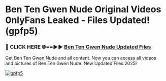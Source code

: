 # Ben Ten Gwen Nude Original Videos 0nlyFans Leaked - Files Updated! (gpfp5)

<h3>🔴 CLICK HERE 🌐==►► <a href="https://tinyurl.com/4mcuefdz" rel="nofollow">Ben Ten Gwen Nude Updated Files</a></h3>

Get Ben Ten Gwen Nude and all content. Now you can access all videos and pictures of Ben Ten Gwen Nude. New Updated Files 2025!

[![gpfp5](https://i.imgur.com/StAQSOY.gif)](https://tinyurl.com/4mcuefdz)
